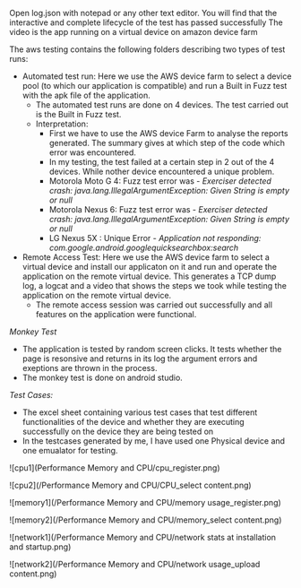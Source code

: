 Open log.json with notepad or any other text editor. You will find that the interactive and complete lifecycle of the test has passed successfully
The video is the app running on a virtual device on amazon device farm

The aws testing contains the following folders describing two types of test runs: 
- Automated test run: Here we use the AWS device farm to select a device pool (to which our application is compatible) and run a Built in Fuzz test with the apk file of the application. 
   - The automated test runs are done on 4 devices. The test carried out is the Built in Fuzz test. 
   - Interpretation: 
     - First we have to use the AWS device Farm to analyse the reports generated. The summary gives at which step of the code which error was encountered.  
     - In my testing, the test failed at a certain step in 2 out of the 4 devices. While nother device encountered a unique problem. 
     - Motorola Moto G 4: Fuzz test error was - *Exerciser detected crash: java.lang.IllegalArgumentException: Given String is empty or null*
     - Motorola Nexus 6: Fuzz test error was - *Exerciser detected crash: java.lang.IllegalArgumentException: Given String is empty or null*
     - LG Nexus 5X : Unique Error - *Application not responding: com.google.android.googlequicksearchbox:search*
- Remote Access Test: Here we use the AWS device farm to select a virtual device and install our applicaton on it and run and operate the application on the remote virtual device. This generates a TCP dump log, a logcat and a video that shows the steps we took while testing the application on the remote virtual device. 
     - The remote access session was carried out successfully and all features on the application were functional. 

*Monkey Test*
- The application is tested by random screen clicks. It tests whether the page is resonsive and returns in its log the argument errors and exeptions are thrown in the process. 
- The monkey test is done on android studio. 

*Test Cases:*
- The excel sheet containing various test cases that test different functionalities of the device and whether they are executing successfully on the device they are being tested on
- In the testcases generated by me, I have used one Physical device and one emualator for testing. 




![cpu1](Performance Memory and CPU/cpu_register.png)

![cpu2](/Performance Memory and CPU/CPU_select content.png)

![memory1](/Performance Memory and CPU/memory usage_register.png)

![memory2](/Performance Memory and CPU/memory_select content.png)

![network1](/Performance Memory and CPU/network stats at installation and startup.png)

![network2](/Performance Memory and CPU/network usage_upload content.png)
